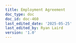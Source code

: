 ```yaml
---
title: Employment Agreement
doc_type: doc
doc_id: doc-460
last_edited_date: '2025-05-25'
last_edited_by: Ryan Laird
version: '1.0'
---
```



